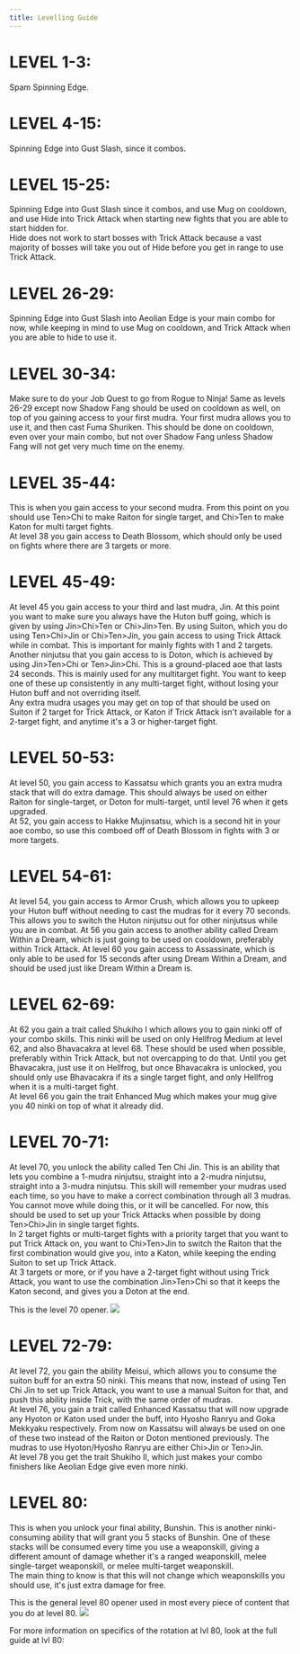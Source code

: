 ```yaml
---
title: Levelling Guide
---
```



# LEVEL 1-3:
Spam Spinning Edge.


# LEVEL 4-15:
Spinning Edge into Gust Slash, since it combos.


# LEVEL 15-25:
Spinning Edge into Gust Slash since it combos, and use Mug on cooldown, and use Hide into Trick Attack when starting new fights that you are able to start hidden for.  
Hide does not work to start bosses with Trick Attack because a vast majority of bosses will take you out of Hide before you get in range to use Trick Attack.


# LEVEL 26-29:
Spinning Edge into Gust Slash into Aeolian Edge is your main combo for now, while keeping in mind to use Mug on cooldown, and Trick Attack when you are able to hide to use it.


# LEVEL 30-34:
Make sure to do your Job Quest to go from Rogue to Ninja! Same as levels 26-29 except now Shadow Fang should be used on cooldown as well, on top of you gaining access to your first mudra. Your first mudra allows you to use it, and then cast Fuma Shuriken. This should be done on cooldown, even over your main combo, but not over Shadow Fang unless Shadow Fang will not get very much time on the enemy.


# LEVEL 35-44:
This is when you gain access to your second mudra. From this point on you should use Ten>Chi to make Raiton for single target, and Chi>Ten to make Katon for multi target fights.  
At level 38 you gain access to Death Blossom, which should only be used on fights where there are 3 targets or more.


# LEVEL 45-49:
At level 45 you gain access to your third and last mudra, Jin. At this point you want to make sure you always have the Huton buff going, which is given by using Jin>Chi>Ten or Chi>Jin>Ten. By using Suiton, which you do using Ten>Chi>Jin or Chi>Ten>Jin, you gain access to using Trick Attack while in combat. This is important for mainly fights with 1 and 2 targets.  
Another ninjutsu that you gain access to is Doton, which is achieved by using Jin>Ten>Chi or Ten>Jin>Chi. This is a ground-placed aoe that lasts 24 seconds. This is mainly used for any multitarget fight. You want to keep one of these up consistently in any multi-target fight, without losing your Huton buff and not overriding itself.  
Any extra mudra usages you may get on top of that should be used on Suiton if 2 target for Trick Attack, or Katon if Trick Attack isn't available for a 2-target fight, and anytime it's a 3 or higher-target fight.


# LEVEL 50-53:
At level 50, you gain access to Kassatsu which grants you an extra mudra stack that will do extra damage. This should always be used on either Raiton for single-target, or Doton for multi-target, until level 76 when it gets upgraded.  
At 52, you gain access to Hakke Mujinsatsu, which is a second hit in your aoe combo, so use this comboed off of Death Blossom in fights with 3 or more targets.


# LEVEL 54-61:
At level 54, you gain access to Armor Crush, which allows you to upkeep your Huton buff without needing to cast the mudras for it every 70 seconds. This allows you to switch the Huton ninjutsu out for other ninjutsus while you are in combat. At 56 you gain access to another ability called Dream Within a Dream, which is just going to be used on cooldown, preferably within Trick Attack. At level 60 you gain access to Assassinate, which is only able to be used for 15 seconds after using Dream Within a Dream, and should be used just like Dream Within a Dream is.


# LEVEL 62-69:
At 62 you gain a trait called Shukiho I which allows you to gain ninki off of your combo skills. This ninki will be used on only Hellfrog Medium at level 62, and also Bhavacakra at level 68. These should be used when possible, preferably within Trick Attack, but not overcapping to do that. Until you get Bhavacakra, just use it on Hellfrog, but once Bhavacakra is unlocked, you should only use Bhavacakra if its a single target fight, and only Hellfrog when it is a multi-target fight.  
At level 66 you gain the trait Enhanced Mug which makes your mug give you 40 ninki on top of what it already did.


# LEVEL 70-71:
At level 70, you unlock the ability called Ten Chi Jin. This is an ability that lets you combine a 1-mudra ninjutsu, straight into a 2-mudra ninjutsu, straight into a 3-mudra ninjutsu. This skill will remember your mudras used each time, so you have to make a correct combination through all 3 mudras. You cannot move while doing this, or it will be cancelled. For now, this should be used to set up your Trick Attacks when possible by doing Ten>Chi>Jin in single target fights.  
In 2 target fights or multi-target fights with a priority target that you want to put Trick Attack on, you want to Chi>Ten>Jin to switch the Raiton that the first combination would give you, into a Katon, while keeping the ending Suiton to set up Trick Attack.  
At 3 targets or more, or if you have a 2-target fight without using Trick Attack, you want to use the combination Jin>Ten>Chi so that it keeps the Katon second, and gives you a Doton at the end.

This is the level 70 opener.
![](https://cdn.discordapp.com/attachments/277968398103609344/847689279886983188/Bildschirmfoto_2020-09-19_um_00.41.53.png)


# LEVEL 72-79:
At level 72, you gain the ability Meisui, which allows you to consume the suiton buff for an extra 50 ninki. This means that now, instead of using Ten Chi Jin to set up Trick Attack, you want to use a manual Suiton for that, and push this ability inside Trick, with the same order of mudras.  
At level 76, you gain a trait called Enhanced Kassatsu that will now upgrade any Hyoton or Katon used under the buff, into Hyosho Ranryu and Goka Mekkyaku respectively. From now on Kassatsu will always be used on one of these two instead of the Raiton or Doton mentioned previously. The mudras to use Hyoton/Hyosho Ranryu are either Chi>Jin or Ten>Jin.  
At level 78 you get the trait Shukiho II, which just makes your combo finishers like Aeolian Edge give even more ninki.


# LEVEL 80: 
This is when you unlock your final ability, Bunshin. This is another ninki-consuming ability that will grant you 5 stacks of Bunshin. One of these stacks will be consumed every time you use a weaponskill, giving a different amount of damage whether it's a ranged weaponskill, melee single-target weaponskill, or melee multi-target weaponskill.    
The main thing to know is that this will not change which weaponskills you should use, it's just extra damage for free. 

This is the general level 80 opener used in most every piece of content that you do at level 80.
![](https://cdn.discordapp.com/attachments/718452012928467005/725406474880286851/NINreadibleRotation.png)


For more information on specifics of the rotation at lvl 80, look at the full guide at lvl 80: <INSERT LINK TO FULL GUIDE HERE>